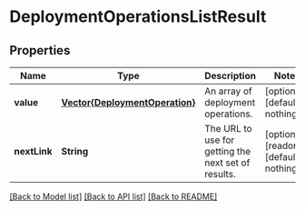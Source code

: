 # DeploymentOperationsListResult


## Properties
Name | Type | Description | Notes
------------ | ------------- | ------------- | -------------
**value** | [**Vector{DeploymentOperation}**](DeploymentOperation.md) | An array of deployment operations. | [optional] [default to nothing]
**nextLink** | **String** | The URL to use for getting the next set of results. | [optional] [readonly] [default to nothing]


[[Back to Model list]](../README.md#models) [[Back to API list]](../README.md#api-endpoints) [[Back to README]](../README.md)


